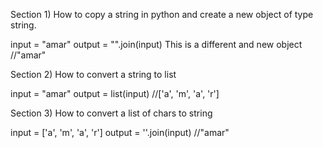 Section 1)
How to copy a string in python and create a new object of type string.

input = "amar"
output = "".join(input)  This is a different and new object
//"amar"


Section 2)
How to convert a string to list

input = "amar"
output = list(input)
//['a', 'm', 'a', 'r']

Section 3)
How to convert a list of chars to string

input = ['a', 'm', 'a', 'r']
output = ''.join(input)
//"amar"
